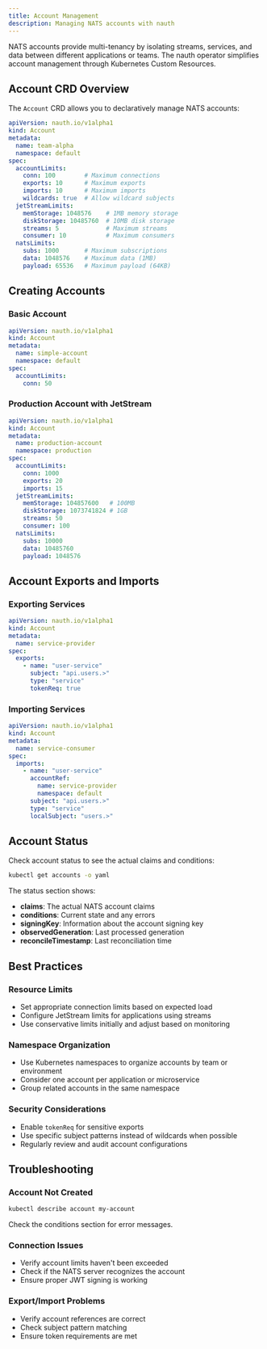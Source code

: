 ```yaml
---
title: Account Management
description: Managing NATS accounts with nauth
---
```


NATS accounts provide multi-tenancy by isolating streams, services, and data between different applications or teams. The nauth operator simplifies account management through Kubernetes Custom Resources.

## Account CRD Overview

The `Account` CRD allows you to declaratively manage NATS accounts:

```yaml
apiVersion: nauth.io/v1alpha1
kind: Account
metadata:
  name: team-alpha
  namespace: default
spec:
  accountLimits:
    conn: 100        # Maximum connections
    exports: 10      # Maximum exports
    imports: 10      # Maximum imports
    wildcards: true  # Allow wildcard subjects
  jetStreamLimits:
    memStorage: 1048576    # 1MB memory storage
    diskStorage: 10485760  # 10MB disk storage
    streams: 5             # Maximum streams
    consumer: 10           # Maximum consumers
  natsLimits:
    subs: 1000       # Maximum subscriptions
    data: 1048576    # Maximum data (1MB)
    payload: 65536   # Maximum payload (64KB)
```

## Creating Accounts

### Basic Account

```yaml
apiVersion: nauth.io/v1alpha1
kind: Account
metadata:
  name: simple-account
  namespace: default
spec:
  accountLimits:
    conn: 50
```

### Production Account with JetStream

```yaml
apiVersion: nauth.io/v1alpha1
kind: Account
metadata:
  name: production-account
  namespace: production
spec:
  accountLimits:
    conn: 1000
    exports: 20
    imports: 15
  jetStreamLimits:
    memStorage: 104857600   # 100MB
    diskStorage: 1073741824 # 1GB
    streams: 50
    consumer: 100
  natsLimits:
    subs: 10000
    data: 10485760
    payload: 1048576
```

## Account Exports and Imports

### Exporting Services

```yaml
apiVersion: nauth.io/v1alpha1
kind: Account
metadata:
  name: service-provider
spec:
  exports:
    - name: "user-service"
      subject: "api.users.>"
      type: "service"
      tokenReq: true
```

### Importing Services

```yaml
apiVersion: nauth.io/v1alpha1
kind: Account
metadata:
  name: service-consumer
spec:
  imports:
    - name: "user-service"
      accountRef:
        name: service-provider
        namespace: default
      subject: "api.users.>"
      type: "service"
      localSubject: "users.>"
```

## Account Status

Check account status to see the actual claims and conditions:

```bash
kubectl get accounts -o yaml
```

The status section shows:
- **claims**: The actual NATS account claims
- **conditions**: Current state and any errors
- **signingKey**: Information about the account signing key
- **observedGeneration**: Last processed generation
- **reconcileTimestamp**: Last reconciliation time

## Best Practices

### Resource Limits
- Set appropriate connection limits based on expected load
- Configure JetStream limits for applications using streams
- Use conservative limits initially and adjust based on monitoring

### Namespace Organization
- Use Kubernetes namespaces to organize accounts by team or environment
- Consider one account per application or microservice
- Group related accounts in the same namespace

### Security Considerations
- Enable `tokenReq` for sensitive exports
- Use specific subject patterns instead of wildcards when possible
- Regularly review and audit account configurations

## Troubleshooting

### Account Not Created
```bash
kubectl describe account my-account
```

Check the conditions section for error messages.

### Connection Issues
- Verify account limits haven't been exceeded
- Check if the NATS server recognizes the account
- Ensure proper JWT signing is working

### Export/Import Problems
- Verify account references are correct
- Check subject pattern matching
- Ensure token requirements are met